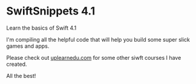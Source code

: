 # SwiftSnippets 4.1
Learn the basics of Swift 4.1

I'm compiling all the helpful code that will help you build some super slick games and apps.


Please check out [uplearnedu.com](https://uplearnedu.com/) for some other siwft courses I have created.

All the best!

